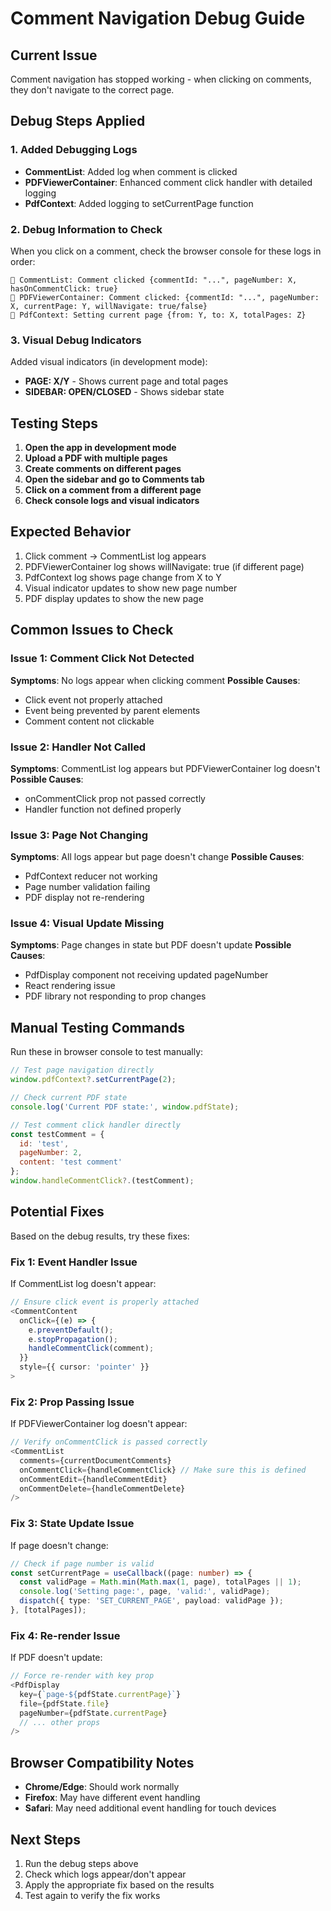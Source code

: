 # Comment Navigation Debug Guide

## Current Issue
Comment navigation has stopped working - when clicking on comments, they don't navigate to the correct page.

## Debug Steps Applied

### 1. Added Debugging Logs
- **CommentList**: Added log when comment is clicked
- **PDFViewerContainer**: Enhanced comment click handler with detailed logging
- **PdfContext**: Added logging to setCurrentPage function

### 2. Debug Information to Check

When you click on a comment, check the browser console for these logs in order:

```
💬 CommentList: Comment clicked {commentId: "...", pageNumber: X, hasOnCommentClick: true}
💬 PDFViewerContainer: Comment clicked: {commentId: "...", pageNumber: X, currentPage: Y, willNavigate: true/false}
📄 PdfContext: Setting current page {from: Y, to: X, totalPages: Z}
```

### 3. Visual Debug Indicators

Added visual indicators (in development mode):
- **PAGE: X/Y** - Shows current page and total pages
- **SIDEBAR: OPEN/CLOSED** - Shows sidebar state

## Testing Steps

1. **Open the app in development mode**
2. **Upload a PDF with multiple pages**
3. **Create comments on different pages**
4. **Open the sidebar and go to Comments tab**
5. **Click on a comment from a different page**
6. **Check console logs and visual indicators**

## Expected Behavior

1. Click comment → CommentList log appears
2. PDFViewerContainer log shows willNavigate: true (if different page)
3. PdfContext log shows page change from X to Y
4. Visual indicator updates to show new page number
5. PDF display updates to show the new page

## Common Issues to Check

### Issue 1: Comment Click Not Detected
**Symptoms**: No logs appear when clicking comment
**Possible Causes**:
- Click event not properly attached
- Event being prevented by parent elements
- Comment content not clickable

### Issue 2: Handler Not Called
**Symptoms**: CommentList log appears but PDFViewerContainer log doesn't
**Possible Causes**:
- onCommentClick prop not passed correctly
- Handler function not defined properly

### Issue 3: Page Not Changing
**Symptoms**: All logs appear but page doesn't change
**Possible Causes**:
- PdfContext reducer not working
- Page number validation failing
- PDF display not re-rendering

### Issue 4: Visual Update Missing
**Symptoms**: Page changes in state but PDF doesn't update
**Possible Causes**:
- PdfDisplay component not receiving updated pageNumber
- React rendering issue
- PDF library not responding to prop changes

## Manual Testing Commands

Run these in browser console to test manually:

```javascript
// Test page navigation directly
window.pdfContext?.setCurrentPage(2);

// Check current PDF state
console.log('Current PDF state:', window.pdfState);

// Test comment click handler directly
const testComment = {
  id: 'test',
  pageNumber: 2,
  content: 'test comment'
};
window.handleCommentClick?.(testComment);
```

## Potential Fixes

Based on the debug results, try these fixes:

### Fix 1: Event Handler Issue
If CommentList log doesn't appear:
```typescript
// Ensure click event is properly attached
<CommentContent
  onClick={(e) => {
    e.preventDefault();
    e.stopPropagation();
    handleCommentClick(comment);
  }}
  style={{ cursor: 'pointer' }}
>
```

### Fix 2: Prop Passing Issue
If PDFViewerContainer log doesn't appear:
```typescript
// Verify onCommentClick is passed correctly
<CommentList
  comments={currentDocumentComments}
  onCommentClick={handleCommentClick} // Make sure this is defined
  onCommentEdit={handleCommentEdit}
  onCommentDelete={handleCommentDelete}
/>
```

### Fix 3: State Update Issue
If page doesn't change:
```typescript
// Check if page number is valid
const setCurrentPage = useCallback((page: number) => {
  const validPage = Math.min(Math.max(1, page), totalPages || 1);
  console.log('Setting page:', page, 'valid:', validPage);
  dispatch({ type: 'SET_CURRENT_PAGE', payload: validPage });
}, [totalPages]);
```

### Fix 4: Re-render Issue
If PDF doesn't update:
```typescript
// Force re-render with key prop
<PdfDisplay
  key={`page-${pdfState.currentPage}`}
  file={pdfState.file}
  pageNumber={pdfState.currentPage}
  // ... other props
/>
```

## Browser Compatibility Notes

- **Chrome/Edge**: Should work normally
- **Firefox**: May have different event handling
- **Safari**: May need additional event handling for touch devices

## Next Steps

1. Run the debug steps above
2. Check which logs appear/don't appear
3. Apply the appropriate fix based on the results
4. Test again to verify the fix works